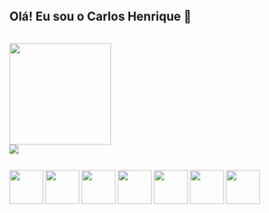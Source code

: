 <!-- link para saber mais do githubstarts https://github.com/anuraghazra/github-readme-stats video explicativo: https://www.youtube.com/watch?v=TsaLQAetPLU&ab_channel=RafaellaBallerini-->

## Olá! Eu sou o Carlos Henrique 👋

<div>
  <a href="#">
    <br><img height="180" src="https://github-readme-stats.vercel.app/api?username=carlostitoaz&show_icons=true&theme=highcontrast" />
    <br><img src="https://github-readme-stats.vercel.app/api/top-langs/?username=carlostitoaz&layout=compact&theme=dark" />
  </a>
</div>

##
<div>
  <img height="60" src="https://cdn.jsdelivr.net/gh/devicons/devicon/icons/css3/css3-original-wordmark.svg" />        
  <img height="60" src="https://cdn.jsdelivr.net/gh/devicons/devicon/icons/html5/html5-original-wordmark.svg" />
  <img height="60" src="https://cdn.jsdelivr.net/gh/devicons/devicon/icons/javascript/javascript-original.svg" />
  
  <img height="60" src="https://cdn.jsdelivr.net/gh/devicons/devicon/icons/mysql/mysql-original-wordmark.svg" />
  <img height="60" src="https://cdn.jsdelivr.net/gh/devicons/devicon/icons/php/php-original.svg" />
  
  <img height="60" src="https://cdn.jsdelivr.net/gh/devicons/devicon/icons/c/c-original.svg" />
  <img height="60" src="https://cdn.jsdelivr.net/gh/devicons/devicon/icons/java/java-original-wordmark.svg" />
</div>     
